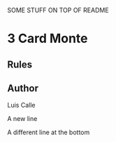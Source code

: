 SOME STUFF ON TOP OF README

# 3 Card Monte

## Rules

## Author

Luis Calle

A new line

A different line at the bottom

